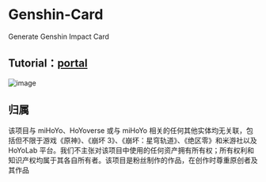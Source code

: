 # Genshin-Card
Generate Genshin Impact Card 

## Tutorial：[portal](https://genshin-card-kallka.vercel.app/)

![image](https://github.com/user-attachments/assets/8958680e-e50d-4c93-b84a-d04e878f5fc9)

## 归属

该项目与 miHoYo、HoYoverse 或与 miHoYo 相关的任何其他实体均无关联，包括但不限于游戏《原神》、《崩坏 3》、《崩坏：星穹轨道》、《绝区零》和米游社以及HoYoLab 平台。我们不主张对该项目中使用的任何资产拥有所有权；所有权利和知识产权均属于其各自所有者。该项目是粉丝制作的作品，在创作时尊重原创者及其作品
